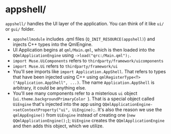 # appshell/

`appshell/` handles the UI layer of the application. You can think of it like `ui/` or `gui/` folder.

- `appshellmodule` includes .qml files (`Q_INIT_RESOURCE(appshell)`) and injects C++ types into the QmlEngine.
- UI Application begins at `qml/Main.qml`, which is then loaded into the `QQmlApplicationEngine` using `->load("qrc:/Main.qml");`.
- `import Muse.UiComponents` refers to `thirdparty/framework/uicomponents`
- `import Muse.Ui` refers to `thirdparty/framework/ui`
- You'll see imports like `import Application.AppShell`. That refers to types that have been injected using C++ using `qmlRegisterType<T>("Application.AppShell", ...)`. The name `Application.AppShell` is arbitrary, it could be anything else.
- You'll see many components refer to a misterious `ui` object (`ui.theme.backgroundPrimaryColor
`). That is a special object called `UiEngine` that's injected into the app using `QQmlApplicationEngine->setContextProperty("ui", UiEngine);`. It's also the reason we use the `qmlAppEngine()` from `UiEngine` instead of creating one (`new QQmlApplicationEngine();`); `UiEngine` creates the `QQmlApplicationEngine` and then adds this object, which we utilize.
